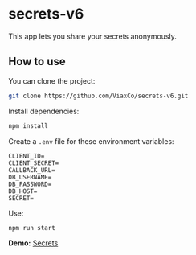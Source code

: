 # secrets-v6

This app lets you share your secrets anonymously.

## How to use

You can clone the project:

```bash
git clone https://github.com/ViaxCo/secrets-v6.git
```

Install dependencies:

```bash
npm install
```

Create a `.env` file for these environment variables:

```
CLIENT_ID=
CLIENT_SECRET=
CALLBACK_URL=
DB_USERNAME=
DB_PASSWORD=
DB_HOST=
SECRET=
```

Use:

```bash
npm run start
```

**Demo:** [Secrets](https://secrets-v6.onrender.com)
